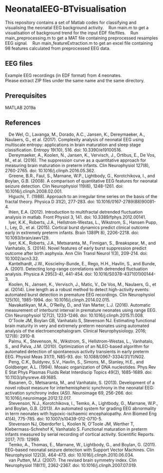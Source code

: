 # NeonatalEEG-BTvisualisation
This repository contains a set of Matlab codes for classifying and visualising the neonatal EEG background activity.
&nbsp;&nbsp;&nbsp;Run main.m to get a visualisation of background trend for the input EDF file/files.
&nbsp;&nbsp;&nbsp;Run main_preprocessing.m to get a MAT file containing preprocessed resamples EEG signal.
&nbsp;&nbsp;&nbsp;Run main_featureExtraction.m to get an excel file containing 98 features calculated from preprocessed EEG data.

## EEG files
Example EEG recordings (in EDF format) from 4 neonates.  
Please extract ZIP files under the same name and the same directory.

## Prerequisites
MATLAB 2019a

## References
  &nbsp;&nbsp;&nbsp;De Wel, O., Lavanga, M., Dorado, A.C., Jansen, K., Dereymaeker, A., Naulaers, G., et al. (2017). Complexity analysis of neonatal EEG using multiscale entropy: applications in brain maturation and sleep stage classification. Entropy 19(10), 516. doi: 10.3390/e19100516.  
  &nbsp;&nbsp;&nbsp;Dereymaeker, A., Koolen, N., Jansen, K., Vervisch, J., Ortibus, E., De Vos, M., et al. (2016). The suppression curve as a quantitative approach for measuring brain maturation in preterm infants. Clin Neurophysiol 127(8), 2760-2765. doi: 10.1016/j.clinph.2016.05.362.  
  &nbsp;&nbsp;&nbsp;Greene, B.R., Faul, S., Marnane, W.P., Lightbody, G., Korotchikova, I., and Boylan, G.B. (2008). A comparison of quantitative EEG features for neonatal seizure detection. Clin Neurophysiol 119(6), 1248-1261. doi: 10.1016/j.clinph.2008.02.001.  
  &nbsp;&nbsp;&nbsp;Higuchi, T. (1988). Approach to an irregular time series on the basis of the fractal theory. Physica D 31(2), 277-283. doi: 10.1016/0167-2789(88)90081-4.  
  &nbsp;&nbsp;&nbsp;Ihlen, E.A. (2012). Introduction to multifractal detrended fluctuation analysis in matlab. Front Physiol 3, 141. doi: 10.3389/fphys.2012.00141.  
  &nbsp;&nbsp;&nbsp;Iyer, K.K., Roberts, J.A., Hellstrom-Westas, L., Wikstrom, S., Hansen Pupp, I., Ley, D., et al. (2015). Cortical burst dynamics predict clinical outcome early in extremely preterm infants. Brain 138(Pt 8), 2206-2218. doi: 10.1093/brain/awv129.  
  &nbsp;&nbsp;&nbsp;Iyer, K.K., Roberts, J.A., Metsaranta, M., Finnigan, S., Breakspear, M., and Vanhatalo, S. (2014). Novel features of early burst suppression predict outcome after birth asphyxia. Ann Clin Transl Neurol 1(3), 209-214. doi: 10.1002/acn3.32.  
  &nbsp;&nbsp;&nbsp;Kantelhardt, J.W., Koscielny-Bunde, E., Rego, H.H., Havlin, S., and Bunde, A. (2001). Detecting long-range correlations with detrended fluctuation analysis. Physica A 295(3-4), 441-454. doi: 10.1016/S0378-4371(01)00144-3.  
  &nbsp;&nbsp;&nbsp;Koolen, N., Jansen, K., Vervisch, J., Matic, V., De Vos, M., Naulaers, G., et al. (2014). Line length as a robust method to detect high-activity events: automated burst detection in premature EEG recordings. Clin Neurophysiol 125(10), 1985-1994. doi: 10.1016/j.clinph.2014.02.015.  
  &nbsp;&nbsp;&nbsp;Navakatikyan, M.A., O’Reilly, D., and Van Marter, L.J. (2016). Automatic measurement of interburst interval in premature neonates using range EEG. Clin Neurophysiol 127(2), 1233-1246. doi: 10.1016/j.clinph.2015.11.008.  
  &nbsp;&nbsp;&nbsp;O’Toole JM, Boylan GB, Vanhatalo S, Stevenson NJ. Estimating functional brain maturity in very and extremely preterm neonates using automated analysis of the electroencephalogram. Clinical Neurophysiology. 2016; 127(8): 2910-8.  
  &nbsp;&nbsp;&nbsp;Palmu, K., Stevenson, N., Wikstrom, S., Hellstrom-Westas, L., Vanhatalo, S., and Palva, J.M. (2010). Optimization of an NLEO-based algorithm for automated detection of spontaneous activity transients in early preterm EEG. Physiol Meas 31(11), N85-93. doi: 10.1088/0967-3334/31/11/N02.  
  &nbsp;&nbsp;&nbsp;Peng, C.K., Buldyrev, S.V., Havlin, S., Simons, M., Stanley, H.E., and Goldberger, A.L. (1994). Mosaic organization of DNA nucleotides. Phys Rev E Stat Phys Plasmas Fluids Relat Interdiscip Topics 49(2), 1685-1689. doi: 10.1103/physreve.49.1685.  
  &nbsp;&nbsp;&nbsp;Rasanen, O., Metsaranta, M., and Vanhatalo, S. (2013). Development of a novel robust measure for interhemispheric synchrony in the neonatal EEG: activation synchrony index (ASI). Neuroimage 69, 256-266. doi: 10.1016/j.neuroimage.2012.12.017.  
  &nbsp;&nbsp;&nbsp;Stevenson, N.J., Korotchikova, I., Temko, A., Lightbody, G., Marnane, W.P., and Boylan, G.B. (2013). An automated system for grading EEG abnormality in term neonates with hypoxic-ischaemic encephalopathy. Ann Biomed Eng 41(4), 775-785. doi: 10.1007/s10439-012-0710-5.  
  &nbsp;&nbsp;&nbsp;Stevenson NJ, Oberdorfer L, Koolen N, O’Toole JM, Werther T, Klebermass-Schrehof K, Vanhatalo S. Functional maturation in preterm infants measured by serial recording of cortical activity. Scientific Reports. 2017; 7(1): 12969.  
  &nbsp;&nbsp;&nbsp;Temko, A., Thomas, E., Marnane, W., Lightbody, G., and Boylan, G. (2011). EEG-based neonatal seizure detection with Support Vector Machines. Clin Neurophysiol 122(3), 464-473. doi: 10.1016/j.clinph.2010.06.034.  
  &nbsp;&nbsp;&nbsp;van Putten, M.J. (2007). The revised brain symmetry index. Clin Neurophysiol 118(11), 2362-2367. doi: 10.1016/j.clinph.2007.07.019. 



